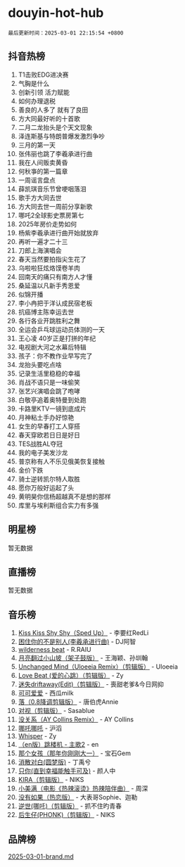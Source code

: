 # douyin-hot-hub

`最后更新时间：2025-03-01 22:15:54 +0800`

## 抖音热榜

1. T1击败EDG进决赛
1. 气胸是什么
1. 创新引领 活力赋能
1. 如何办理退税
1. 善良的人多了 就有了良田
1. 方大同最好听的十首歌
1. 二月二龙抬头是个天文现象
1. 泽连斯基与特朗普爆发激烈争吵
1. 三月的第一天
1. 张伟丽也跳了李羲承进行曲
1. 我在人间贩卖黄昏
1. 何秋亊的第一篇章
1. 一周谣言盘点
1. 薛凯琪音乐节曾哽咽落泪
1. 歌手方大同去世
1. 方大同去世一周前分享新歌
1. 哪吒2全球影史票房第七
1. 2025年房价走势如何
1. 杨紫李羲承进行曲开始就放弃
1. 再听一遍才二十三
1. 刀郎上海演唱会
1. 春天当然要拍指尖生花了
1. 乌啦啦狂炫烙馍卷羊肉
1. 回南天的痛只有南方人才懂
1. 桑延温以凡新手秀恩爱
1. 似锦开播
1. 李小冉把于洋认成民宿老板
1. 抗癌博主陈幸运去世
1. 各行各业开跳胜利之舞
1. 全运会乒乓球运动员体测的一天
1. 王心凌 40岁正是打拼的年纪
1. 电视剧大河之水幕后特辑
1. 孩子：你不教作业早写完了
1. 龙抬头要吃点啥
1. 记录生活里稳稳的幸福
1. 肖战不语只是一味偷笑
1. 张艺兴演唱会跳了咆哮
1. 白敬亭追着奥特曼到处跑
1. 卡路里KTV一镜到底成片
1. 月神粘土手办好惊艳
1. 女生的早春打工人穿搭
1. 春天穿欧若日日是好日
1. TES战胜AL夺冠
1. 我的电子美发沙龙
1. 普京称有人不乐见俄美恢复接触
1. 金价下跌
1. 骑士逆转凯尔特人取胜
1. 愿你万般好运起了头
1. 黄明昊你信杨超越真不是想的那样
1. 库里与埃利斯组合实力有多强

## 明星榜

暂无数据

## 直播榜

暂无数据

## 音乐榜

1. [Kiss Kiss Shy Shy（Sped Up）](https://sf5-hl-cdn-tos.douyinstatic.com/obj/tos-cn-ve-2774/oYpXDAeGgQK0zfPaji7iKUixpCXFGILeLGmvYA) - 李要红RedLi
1. [困住你的不是别人(李羲承进行曲)](https://sf3-cdn-tos.douyinstatic.com/obj/tos-cn-ve-2774/okWrrVL1iQGZbfHVeCPAe7IaerYfM2jEQi5mNI) - DJ阿智
1. [wilderness beat](https://sf3-cdn-tos.douyinstatic.com/obj/tos-cn-ve-2774/o0oBmODSFCpfFdLRGzAAFC2ah9AIMEQfAOueVE) - R.RAIU
1. [月亮翻过小山坡（架子鼓版）](https://sf3-cdn-tos.douyinstatic.com/obj/tos-cn-ve-2774/oMNeN2LYSVP6MMtoAQFGfeQDeftQqYPEErIl8Y) - 王海颖、孙圳翰
1. [Unchanged Mind（Uloeeia Remix）（剪辑版）](https://sf3-cdn-tos.douyinstatic.com/obj/tos-cn-ve-2774/oIHYu1YfsziJqmggAqBsXOiiI2Y1QB6I61RsMW) - Uloeeia
1. [Love Beat  (爱的心跳）（剪辑版）](https://sf3-cdn-tos.douyinstatic.com/obj/tos-cn-ve-2774/oUlARwvEINIisZ9nCnKMZiYFGfCCYLtDADDBge) - Zy
1. [迷失driftaway(Edit)（剪辑版）](https://sf6-cdn-tos.douyinstatic.com/obj/tos-cn-ve-2774/ogaa1xGNeFO6FCaMgO8PzzAceEI4fBLDMi15H3) - 喪甜老爹&今日网抑
1. [可可爱爱](https://sf3-cdn-tos.douyinstatic.com/obj/tos-cn-ve-2774/0deb1e75aea643b9927ba26aaafa29dd) - 西瓜milk
1. [落（0.8降调剪辑版）](https://sf3-cdn-tos.douyinstatic.com/obj/tos-cn-ve-2774/ociN0WUv3APijBYr6DUmAHmdkZ5MjM6gIF3iA) - 唐伯虎Annie
1. [对视（剪辑版）](https://sf3-cdn-tos.douyinstatic.com/obj/tos-cn-ve-2774/ogKtIhiB0WfAa18F9z3uWODMtZi2ysB1VuAIsQ) - Sasablue
1. [没关系（AY Collins Remix）](https://sf3-cdn-tos.douyinstatic.com/obj/tos-cn-ve-2774/oIBbI5Ghw4zdUCQMJrDEFaAQilZP3EIDSi7MW) - AY Collins
1. [哪吒哪吒](https://sf3-cdn-tos.douyinstatic.com/obj/tos-cn-ve-2774/oUkQCgCDnBanFehFEFQDxCQntAOIfp9gyZYFVo) - 沪滔
1. [Whisper](https://sf6-cdn-tos.douyinstatic.com/obj/tos-cn-ve-2774/oEeYKDxIDCFuArkftgkGqCnG7xZtRC2rEMKBQi) - Zy
1. [（en版）跳楼机 - 主歌2](https://sf3-cdn-tos.douyinstatic.com/obj/tos-cn-ve-2774/oklN6GvgQ2L8DpPeaAGf1gPeyKzjXFwHIwoCZv) - en
1. [那个女孩（那年你刚刚大一）](https://sf3-cdn-tos.douyinstatic.com/obj/tos-cn-ve-2774/o4IZw7TlivwiBBBMA2rIgWrGNIrjFroh6bPqQ) - 宝石Gem
1. [消散对白(圆梦版)](https://sf3-cdn-tos.douyinstatic.com/obj/tos-cn-ve-2774/og4jB5I5IizzoZVAAAzWgBMAsMDWoArfwBOiFs) - 丁禹兮
1. [只你(直到幸福能触手可及)](https://sf3-cdn-tos.douyinstatic.com/obj/tos-cn-ve-2774/o0lBkRDzFTeaVSUz3ZZSCBVtZ5DIMQGfgmEAuE) - 颜人中
1. [KIRA（剪辑版）](https://sf6-cdn-tos.douyinstatic.com/obj/tos-cn-ve-2774/o0Bq3TvdHqOfzihWrHyABMociuMA3Inwsbx9Wi) - NIKS
1. [小美满（电影《热辣滚烫》热辣陪伴曲）](https://sf3-cdn-tos.douyinstatic.com/obj/tos-cn-ve-2774/o0GAn2lSgfZIDUgtevCGDQYnFg4CwnrBaxbTZL) - 周深
1. [没有如果（热恋版）](https://sf5-hl-cdn-tos.douyinstatic.com/obj/tos-cn-ve-2774/o4iETqbxIThtCXlBeV0DfAhZsbCFGhagYupnMx) - 大表哥Sophie、迦勒
1. [逆世(哪吒)（剪辑版）](https://sf5-hl-cdn-tos.douyinstatic.com/obj/tos-cn-ve-2774/oMIEZAfEogrLnzfDWMBiZKCWuXIUFLtRDsOFWs) - 抓不住旳青春
1. [后生仔(PHONK)（剪辑版）](https://sf3-cdn-tos.douyinstatic.com/obj/tos-cn-ve-2774/o0TzmfumdQAJ1aGG9F5LfTXIYeGcqYKRPAeFdJ) - NIKS

## 品牌榜

[2025-03-01-brand.md](2025-03-01-brand.md)
